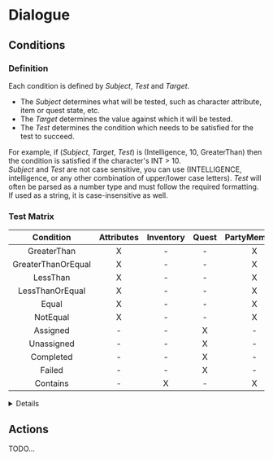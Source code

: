 # Dialogue
## Conditions
### Definition
Each condition is defined by *Subject*, *Test* and *Target*.  
 - The *Subject* determines what will be tested, such as character attribute, item or quest state, etc.  
 - The *Target* determines the value against which it will be tested.  
 - The *Test* determines the condition which needs to be satisfied for the test to succeed.  
 
For example, if (*Subject*, *Target*, *Test*) is (Intelligence, 10, GreaterThan) then the condition is satisfied if the character's INT > 10.  
*Subject* and *Test* are not case sensitive, you can use (INTELLIGENCE, intelligence, or any other combination of upper/lower case letters).
*Test* will often be parsed as a number type and must follow the required formatting. If used as a string, it is case-insensitive as well.  

### Test Matrix
|Condition|Attributes|Inventory|Quest|PartyMembers|
|:---:|:---:|:---:|:---:|:---:|
|GreaterThan|X|-|-|X|
|GreaterThanOrEqual|X|-|-|X|
|LessThan|X|-|-|X|
|LessThanOrEqual|X|-|-|X|
|Equal|X|-|-|X|
|NotEqual|X|-|-|X|
|Assigned|-|-|X|-|
|Unassigned|-|-|X|-|
|Completed|-|-|X|-|
|Failed|-|-|X|-|
|Contains|-|X|-|X|

<details><summary>Details</summary>
  <p> The allowed attributes are "Intelligence".</p>
</details>

## Actions
TODO...
